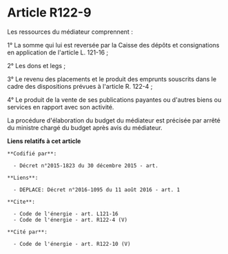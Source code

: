 # Article R122-9

Les ressources du médiateur comprennent : 

1° La somme qui lui est reversée par la Caisse des dépôts et consignations en application de l'article L. 121-16 ;

2° Les dons et legs ; 

3° Le revenu des placements et le produit des emprunts souscrits dans le cadre des dispositions prévues à l'article R.
122-4 ; 

4° Le produit de la vente de ses publications payantes ou d'autres biens ou services en rapport avec son activité. 

La procédure d'élaboration du budget du médiateur est précisée par arrêté du ministre chargé du budget après avis du
médiateur.

**Liens relatifs à cet article**

	**Codifié par**:

	  - Décret n°2015-1823 du 30 décembre 2015 - art.

	**Liens**:

	  - DEPLACE: Décret n°2016-1095 du 11 août 2016 - art. 1

	**Cite**:

	  - Code de l'énergie - art. L121-16
	  - Code de l'énergie - art. R122-4 (V)

	**Cité par**:

	  - Code de l'énergie - art. R122-10 (V)

